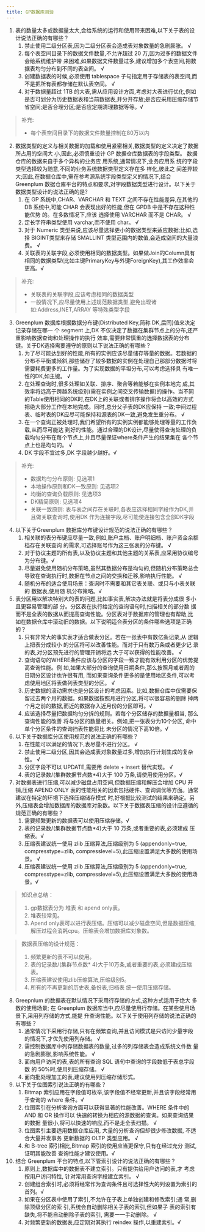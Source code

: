 ```yaml
---
title: GP数据库测验
---
```

1. 表的数量太多或数据量太大,会给系统的运行和使用带来困难,以下关于表的设计说法正确的有哪些？ 
    1. 禁止使用二级分区表,因为二级分区表会造成表对象数量的急剧膨胀。 √
    2. 每个表空间目录下的数据文件数量,不允许超过 20 万,因为过多的数据文件会给系统维护带 来困难,如果数据文件数量过多,建议增加多个表空间,把数据表均匀分布到不同的表空间。 √
    3. 创建数据表的时候,必须使用 tablespace 子句指定用于存储表的表空间,而不是把所有表都存储在默认表空间。 √
    4. 对于数据量超过 1TB 的大表,需从应用设计方面,考虑对大表进行优化,例如是否可划分为历史数据表和当前数据表,并分开存放;是否应采用压缩存储节省空间;是否合理分区;是否应定期清理数据等等。√
>补充:
>- 每个表空间目录下的数据文件数量控制在80万以内
2. 数据类型的定义与相关数据的加载和使用紧密相关,数据类型的定义决定了数据所占用的空间大 小,因此,必须慎重设计 GP 数据仓库数据表的字段类型。 数据仓库的数据来自于多个异构的业务应 用系统,通常情况下,业务应用系 统的字段类型选择较为随意,不同的业务系统数据类型定义存在多 样化,彼此之 间差异较大;因此,在数据仓库中,需在参考源系统字段类型定义的情况下,结合 Greenplum 数据仓库平台的特点和要求,对字段数据类型进行设计。以下关于数据类型设计的说法正确的是? 
    1. 在 GP 系统中,CHAR、VARCHAR 和 TEXT 之间不存在性能差异,在其他的 DB 系统中,可能 CHAR 会表现出好的性能,但在 GPDB 中是不存在这种性能优势 的。在多数情况下,应该 选择使用 VARCHAR 而不是 CHAR。 √
    2. 定长字符串类型使用 varchar,而不使用 char。 √
    3. 对于 Numeric 类型来说,应该尽量选择更小的数据类型来适应数据;比如,选择 BIGINT类型来存储 SMALLINT 类型范围内的数值,会造成空间的大量浪费。 √
    4. 关联表的关联字段,必须使用相同的数据类型。如果做Join的Column具有相同的数据类型(比如主键PrimaryKey与外键ForeignKey),其工作效率会更高。√
>补充:
>- 关联表的关联字段,应该考虑相同的数据类型
>- 一般情况下,应尽量使用上述规范数据类型,避免出现诸如:Address,INET,ARRAY 等特殊类型字段

3. Greenplum 数据库根据数据分布键(Distributed Key,简称 DK,后同}值来决定 记录存储在哪一 个 segment 上,DK 不仅决定了数据在集群节点上的分布,还严 重影响数据查询和处理操作的执行 效率,需要非常慎重的选择数据表的分布键。关于DK选择需要遵守的原则以下说法正确的有哪些？ 
    1. 为了尽可能达到好的性能,所有的实例应该尽量储存等量的数据。若数据的分布不平衡或倾斜,那些储存了较多数据的实例在处理自己那部分数据时将需要耗费更多的工作量。为了实现数据的平坦分布,可以考虑选择具 有唯一性的DK,如主键。 √
    2. 在处理查询时,很多处理如关联、排序、聚合等若能够在实例本地完 成,其效率将远高于跨越系统级别(需在实例之间交叉传输数据)的操作。当不同的Table使用相同的DK时,在DK上的关联或者排序操作将会以高效的方式把绝大部分工作在本地完成。同时,总分父子表的DK应保持 一致;中间过程表、临时表的DK应尽可能保持和源表的DK一致,避免发生重分布。 √
    3. 在一个查询正被处理时,我们希望所有的实例实例都能够处理等量的工作负载,从而尽可能达 到好的性能。通过合理的DK设计,尽量使得查询处理的负载均匀分布在每个节点上,并且尽量保证where条件产生的结果集在 各个节点上也是均匀的。 √
    4. DK 字段不宜过多,DK 字段越少越好。√
>补充:
>- 数据均匀分布原则: 见选项1
>- 本地操作原则和DK一致原则: 见选项2
>- 均衡的查询负载原则: 见选项3
>- DK精简原则: 见选项4
>- 关联一致原则: 表与表之间存在关联时,各表应选择相同字段作为DK,并且做关联查询时,使用DK 作为连接字段,尽可能使连接包含全部DK字段
4. 以下关于Greenplum 数据库分布键设计规范的说法正确的有哪些？ 
    1. 相关联的表分布键应尽量一致,例如,账户主档、账户明细档、账户资金余额档存在关联查询 的需求,可选择账号作为这三张表的分布键。 √
    2. 对于协议主题的所有表,以及协议主题和其他主题的关系表,应采用协议编号为分布键。√
    3. 尽量避免使用随机分布策略,虽然其数据分布是均匀的,但随机分布策略总会导致在查询执行时,数据在节点之间的交换和迁移,影响执行性能。 √
    4. 随机分布的适合使用场景：查询时不需要和其它表关联、或只与小表关联的 数据表,使用随 机分布策略。√
5. 表分区用以解决特别大的表的问题,比如事实表,解决办法就是将表分成很 多小且更容易管理的部 分。分区表在执行给定的查询语句时,扫描相关的部分数 据而不是全表的数据从而提高查询性能。分区表对于数据库的管理也有帮助,比 如在数据仓库中滚动旧的数据。以下说明适合表分区的条件哪些选项是正确的？ 
    1. 只有非常大的事实表才适合做表分区。若在一张表中有数亿条记录,从 逻辑上把表分成较小 的分区将可以改善性能。而对于只有数万条或者更少记 录的表,对分区预先进行的管理开销将远 大于可以获得的性能改善。 √
    2. 查询语句的WHERE条件应该与分区的字段一致才能有效利用分区的优势提高查询性能。例 如,如果大部分的查询使用日期条件,那么按照月或者周的日期分区设计也许很有用, 而如果查询条件更多的是使用地区条件,可以考虑使用地区将表做列表类型的分区。 √
    3. 历史数据的滚动需求也是分区设计的考虑因素。比如,数据仓库中仅需要保留过去两个月的数据。如果数据按照月进行分区,将可以很容易的删除 掉两个月之前的数据,而近的数据存入近月份的分区即可。√
    4. 应该选择尽量把数据均匀分拆的规则。若每个分区储存的数据量相当, 那么查询性能的改善 将与分区的数量相关。例如,把一张表分为10个分区, 命中单个分区条件的查询扫表性能将比 未分区的情况下高10倍。√
6. 以下关于数据库分区使用规范的说法正确的有哪些？ 
    1. 在性能可以满足的情况下,表尽量不进行分区。 √
    2. 禁止使用二级分区,因其会造成表对象数量过多,增加执行计划生成的复杂性。 √
    3. 分区字段不可以 UPDATE,需要用 delete + insert 替代实现。 √
    4. 表的记录数/(集群数据节点数*4}大于 100 万条,请使用使用分区。√
7. 对数据表进行压缩,可以减少磁盘占用空间,但数据压缩和解压会增加 CPU 开销,压缩 APEND ONLY 表的性能相关的因素包括硬件、查询调优等方面。通常 建议在特定的环境下选择压缩储存模式 时,好根据比较测试的结果来确定。另 外,压缩表会增加数据库的数据库对象数。以下关于数据表压缩的设计应遵循的规范正确的有哪些？ 
    1. 需要频繁更新的数据表可以使用压缩存储。√
    2. 表的记录数/(集群数据节点数*4}大于 10 万条,或者重要的表,必须建成 压缩表。√
    3. 压缩表建议统一使用 zlib 压缩算法,压缩级别为 5 (appendonly=true, compresstype=zlib,     compresslevel=5),此压缩设置满足大多数的使用场景。 √
    4. 压缩表建议统一使用 zlib 压缩算法,压缩级别为 5 (appendonly=true, compresstype=zlib, compresslevel=5),此压缩设置满足大多数的使用场景。√
>知识点总结：
>1. gp数据表分为 堆表 和 apend only表。
>2. 堆表较常见。
>3. Apend only表可以进行表压缩。压缩可以减少磁盘空间,但是数据压缩,解压过程会消耗cpu。压缩表会增加数据库对象数。

>数据表压缩的设计规范：
>1. 频繁更新的表不可以使用。
>2. 表的记录数/(集群节点数* 4}大于10万条,或者重要的表,必须建成压缩表。
>3. 压缩表建议使用zlib压缩算法,压缩级别5。
>4. 所有的不再更新的历史表,备份表,归档表 统一使用压缩存储。
8. Greepnlum 的数据表在默认情况下采用行存储的方式,这种方式适用于绝大 多数的使用场景; 在 Greenplum 数据库当中,应尽量使用行存储。在某些使用场景下,采用列存储的方式,能提 升查询性能。以下关于使用列存储的说法正确的有哪些？ 
    1. 通常情况下采用行存储,只有在频繁查询,并且访问模式是只访问少量字段 的情况下,才优先使用列存储。 √
    2. 需控制数据库中列存储数据表的数量,过多的列存储表会造成系统文件数 量的急剧膨胀,影响系统性能。 √
    3. 面向用户访问的表,表的所有查询 SQL 语句中查询的字段数低于表总字段数 的 50%时,使用列压缩存储。 √
    4. 面向批处理加工的表,建议使用列压缩存储形式。
9. 以下关于位图索引说法正确的有哪些？ 
    1. Bitmap 索引应用在字段值可枚举,该字段值不经常更新,并且该字段经常用于查询的 where 条件。√
    2. 位图索引在分析查询方面可以获得显著的性能改善。WHERE 条件中的 AND 和 OR 操作可以 快速的转换为相应的源数据的查询。如果查询结果的数据 量很小,将可以快速的响应,而不是走全表扫描。 √
    3. 位图索引主要适用数据仓库应用, 大量的分析查询但却很少修改数据, 不适合大量并发事务 更新数据的 OLTP 类型应用。 √
    4. 和 B-tree 索引相比,Bitmap 索引的使用应当更保守,只有在经过充分 测试,证明其能改善 查询性能才建议使用。√
10. 结合 Greenplum 平台的特点,以下管索引设计的说法正确的有哪些？ 
    1. 原则上,数据库中的数据表不建立索引。只有提供给用户访问的表,才 考虑按用户访问特性, 针对常用查询字段建立索引。 √
    2. 创建组合索引时,必须将经常作为查询条件且可选择性大的列设置为索引的首列。√
    3. 如果在分区表中使用了索引,不允许在子表上单独创建和修改索引;通 常,删除顶级分区的索 引,系统会自动删除相关子表的索引,但如果子 表的索引有缺失,将不能自动删除子表的索引, 需要一一手动删除。 √
    4. 对频繁更新的数据表,应定期对其执行 reindex 操作,以重建索引。√